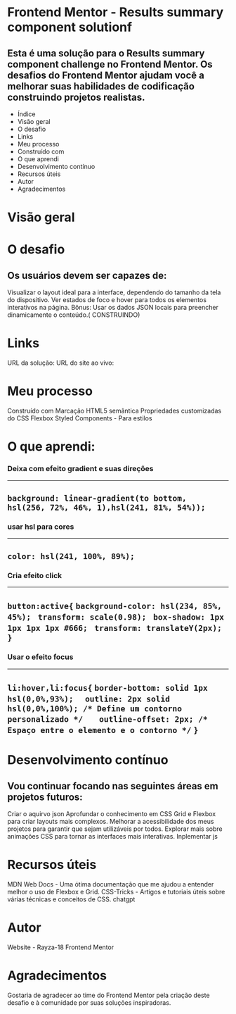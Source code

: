 
 # Frontend Mentor - Results summary component solutionf
## Esta é uma solução para o Results summary component challenge no Frontend Mentor. Os desafios do Frontend Mentor ajudam você a melhorar suas habilidades de codificação construindo projetos realistas.

* Índice
* Visão geral
* O desafio
* Links
* Meu processo
* Construído com
* O que aprendi
* Desenvolvimento contínuo
* Recursos úteis
* Autor
* Agradecimentos

# Visão geral

# O desafio

## Os usuários devem ser capazes de:

Visualizar o layout ideal para a interface, dependendo do tamanho da tela do dispositivo.
Ver estados de foco e hover para todos os elementos interativos na página.
Bônus: Usar os dados JSON locais para preencher dinamicamente o conteúdo.( CONSTRUINDO)



# Links
URL da solução: 
URL do site ao vivo: 

# Meu processo
Construído com
Marcação HTML5 semântica
Propriedades customizadas do CSS
Flexbox
Styled Components - Para estilos

# O que aprendi:
### Deixa com efeito gradient e suas direções
------------------------------
```background: linear-gradient(to bottom, hsl(256, 72%, 46%, 1),hsl(241, 81%, 54%)); ```
-------------------------------------
### usar hsl para cores
-------------------------------------
```color: hsl(241, 100%, 89%);```
------------------------------------
### Cria efeito click 
-------------------------------------

```button:active{```
        ```background-color: hsl(234, 85%, 45%); ```
        ```transform: scale(0.98); ```
        ```box-shadow: 1px 1px 1px 1px #666; ```
        ```transform: translateY(2px); ```
```}```
----------------------------------------------
### Usar o efeito focus
---------------------------------------------
```li:hover,li:focus{```
  ```border-bottom: solid 1px hsl(0,0%,93%);```
```  outline: 2px solid hsl(0,0%,100%); /* Define um contorno personalizado */```
 ```   outline-offset: 2px; /* Espaço entre o elemento e o contorno */```
```}```
--------------------------------------------------------------------------

# Desenvolvimento contínuo
## Vou continuar focando nas seguintes áreas em projetos futuros:

Criar o aquirvo json 
Aprofundar o conhecimento em CSS Grid e Flexbox para criar layouts mais complexos.
Melhorar a acessibilidade dos meus projetos para garantir que sejam utilizáveis por todos.
Explorar mais sobre animações CSS para tornar as interfaces mais interativas.
Inplementar js

# Recursos úteis
MDN Web Docs - Uma ótima documentação que me ajudou a entender melhor o uso de Flexbox e Grid.
CSS-Tricks - Artigos e tutoriais úteis sobre várias técnicas e conceitos de CSS.
chatgpt

# Autor
Website - Rayza-18
Frontend Mentor 

# Agradecimentos
Gostaria de agradecer ao time do Frontend Mentor pela criação deste desafio e à comunidade por suas soluções inspiradoras. 